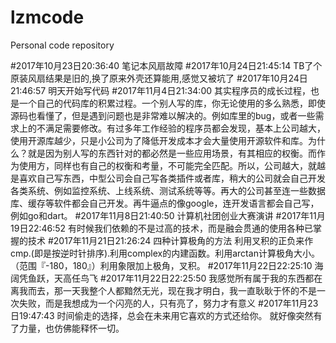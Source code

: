 # lzmcode
Personal code repository 

#2017年10月23日20:36:40 笔记本风扇故障
#2017年10月24日21:45:14 TB了个原装风扇结果是旧的,换了原来外壳还算能用,感觉又被坑了
#2017年10月24日21:46:57 明天开始写代码
#2017年11月4日21:34:00 其实程序员的成长过程，也是一个自己的代码库的积累过程。一个别人写的库，你无论使用的多么熟悉，即使源码也看懂了，但是遇到问题也是非常难以解决的。例如库里的bug，或者一些需求上的不满足需要修改。有过多年工作经验的程序员都会发现，基本上公司越大，使用开源库越少，只是小公司为了降低开发成本才会大量使用开源软件和库。为什么？就是因为别人写的东西针对的都必然是一些应用场景，有其相应的权衡。而作为使用方，同样也有自己的权衡和考量，不可能完全匹配。所以，公司越大，就越是喜欢自己写东西，中型公司会自己写各类插件或者库，稍大的公司就会自己开发各类系统、例如监控系统、上线系统、测试系统等等。再大的公司甚至连一些数据库、缓存等软件都会自己开发。再牛逼点的像google，连开发语言都会自己写，例如go和dart。
#2017年11月8日21:40:50 计算机社团创业大赛演讲
#2017年11月19日22:46:52 有时候我们依赖的不是过高的技术，而是融会贯通的使用各种已掌握的技术
#2017年11月21日21:26:24 四种计算极角的方法 利用叉积的正负来作cmp.(即是按逆时针排序).利用complex的内建函数。利用arctan计算极角大小。（范围『-180，180』）利用象限加上极角，叉积。
#2017年11月22日22:25:10 海阔凭鱼跃，天高任鸟飞
#2017年11月22日22:25:50 我感觉所有属于我的东西都在离我而去，那一天我整个人都黯然无光，现在我才明白，我一直耿耿于怀的不是一次失败，而是我想成为一个闪亮的人，只有亮了，努力才有意义
#2017年11月23日19:47:43 时间偷走的选择，总会在未来用它喜欢的方式还给你。  就好像突然有了力量，也仿佛能释怀一切。 